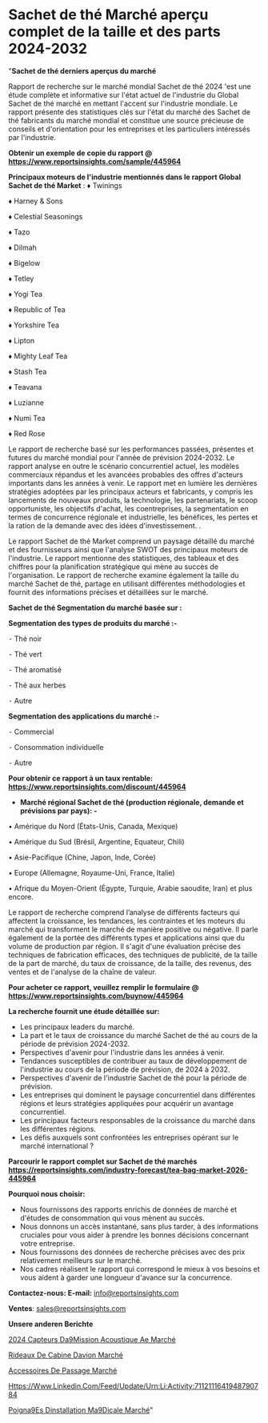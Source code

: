 # Sachet de thé Marché aperçu complet de la taille et des parts 2024-2032

"<strong>Sachet de thé derniers aperçus du marché</strong>

Rapport de recherche sur le marché mondial Sachet de thé 2024 'est une étude complète et informative sur l'état actuel de l'industrie du Global Sachet de thé marché en mettant l'accent sur l'industrie mondiale. Le rapport présente des statistiques clés sur l'état du marché des Sachet de thé fabricants du marché mondial et constitue une source précieuse de conseils et d'orientation pour les entreprises et les particuliers intéressés par l'industrie.

<strong>Obtenir un exemple de copie du rapport @ <a href=https://www.reportsinsights.com/sample/445964>https://www.reportsinsights.com/sample/445964</a></strong>

<strong>Principaux moteurs de l'industrie mentionnés dans le rapport Global Sachet de thé Market</strong> :
♦ Twinings

♦ Harney & Sons

♦ Celestial Seasonings

♦ Tazo

♦ Dilmah

♦ Bigelow

♦ Tetley

♦ Yogi Tea

♦  Republic of Tea

♦ Yorkshire Tea

♦ Lipton

♦ Mighty Leaf Tea

♦ Stash Tea

♦ Teavana

♦ Luzianne

♦ Numi Tea

♦ Red Rose

Le rapport de recherche basé sur les performances passées, présentes et futures du marché mondial pour l'année de prévision 2024-2032. Le rapport analyse en outre le scénario concurrentiel actuel, les modèles commerciaux répandus et les avancées probables des offres d'acteurs importants dans les années à venir. Le rapport met en lumière les dernières stratégies adoptées par les principaux acteurs et fabricants, y compris les lancements de nouveaux produits, la technologie, les partenariats, le scoop opportuniste, les objectifs d'achat, les coentreprises, la segmentation en termes de concurrence régionale et industrielle, les bénéfices, les pertes et la ration de la demande avec des idées d'investissement. .

Le rapport Sachet de thé Market comprend un paysage détaillé du marché et des fournisseurs ainsi que l'analyse SWOT des principaux moteurs de l'industrie. Le rapport mentionne des statistiques, des tableaux et des chiffres pour la planification stratégique qui mène au succès de l'organisation. Le rapport de recherche examine également la taille du marché Sachet de thé, partage en utilisant différentes méthodologies et fournit des informations précises et détaillées sur le marché.

<strong>Sachet de thé Segmentation du marché basée sur :</strong>

<strong>Segmentation des types de produits du marché :-</strong>

⁃ Thé noir

⁃ Thé vert

⁃ Thé aromatisé

⁃ Thé aux herbes

⁃ Autre

<strong>Segmentation des applications du marché :-</strong>

⁃ Commercial

⁃ Consommation individuelle

⁃ Autre

<strong>Pour obtenir ce rapport à un taux rentable: <a href=https://www.reportsinsights.com/discount/445964>https://www.reportsinsights.com/discount/445964</a></strong>
<ul>
  <li><strong>Marché régional Sachet de thé (production régionale, demande et prévisions par pays): -</strong></li>
</ul>
• Amérique du Nord (États-Unis, Canada, Mexique)

• Amérique du Sud (Brésil, Argentine, Equateur, Chili)

• Asie-Pacifique (Chine, Japon, Inde, Corée)

• Europe (Allemagne, Royaume-Uni, France, Italie)

• Afrique du Moyen-Orient (Égypte, Turquie, Arabie saoudite, Iran) et plus encore.

Le rapport de recherche comprend l’analyse de différents facteurs qui affectent la croissance, les tendances, les contraintes et les moteurs du marché qui transforment le marché de manière positive ou négative. Il parle également de la portée des différents types et applications ainsi que du volume de production par région. Il s'agit d'une évaluation précise des techniques de fabrication efficaces, des techniques de publicité, de la taille de la part de marché, du taux de croissance, de la taille, des revenus, des ventes et de l'analyse de la chaîne de valeur.

<strong>Pour acheter ce rapport, veuillez remplir le formulaire @   <a href=https://www.reportsinsights.com/buynow/445964>https://www.reportsinsights.com/buynow/445964</a></strong>

<strong>La recherche fournit une étude détaillée sur:</strong>
<ul>
  <li>Les principaux leaders du marché.</li>
  <li>La part et le taux de croissance du marché Sachet de thé au cours de la période de prévision 2024-2032.</li>
  <li>Perspectives d'avenir pour l'industrie dans les années à venir.</li>
  <li>Tendances susceptibles de contribuer au taux de développement de l'industrie au cours de la période de prévision, de 2024 à 2032.</li>
  <li>Perspectives d'avenir de l'industrie Sachet de thé pour la période de prévision.</li>
  <li>Les entreprises qui dominent le paysage concurrentiel dans différentes régions et leurs stratégies appliquées pour acquérir un avantage concurrentiel.</li>
  <li>Les principaux facteurs responsables de la croissance du marché dans les différentes régions.</li>
  <li>Les défis auxquels sont confrontées les entreprises opérant sur le marché international ?</li>
</ul>

<strong>Parcourir le rapport complet sur Sachet de thé marchés <a href=https://reportsinsights.com/industry-forecast/tea-bag-market-2026-445964>https://reportsinsights.com/industry-forecast/tea-bag-market-2026-445964</a></strong>

<strong>Pourquoi nous choisir:</strong>
<ul>
  <li>Nous fournissons des rapports enrichis de données de marché et d'études de consommation qui vous mènent au succès.</li>
  <li>Nous donnons un accès instantané, sans plus tarder, à des informations cruciales pour vous aider à prendre les bonnes décisions concernant votre entreprise.</li>
  <li>Nous fournissons des données de recherche précises avec des prix relativement meilleurs sur le marché.</li>
  <li>Nos cadres réalisent le rapport qui correspond le mieux à vos besoins et vous aident à garder une longueur d'avance sur la concurrence.</li>
</ul>
<strong>Contactez-nous:
</strong><strong>E-mail:</strong> <a href=mailto:info@reportsinsights.com>info@reportsinsights.com</a>

<strong>Ventes</strong>: <a href=mailto:sales@reportsinsights.com>sales@reportsinsights.com</a>

<strong>Unsere anderen Berichte</strong>

<a href=https://www.linkedin.com/pulse/2024-capteurs-d%C3%A9mission-acoustique-ae-march%C3%A9-vd0pf/>2024 Capteurs Da9Mission Acoustique Ae Marché</a>

<a href=https://www.linkedin.com/pulse/rideaux-de-cabine-davion-march%C3%A9-2024-demande-ju1uc/>Rideaux De Cabine Davion Marché</a>

<a href=https://www.linkedin.com/pulse/accessoires-de-passage-marché-analyse-des-zuuvc/>Accessoires De Passage Marché</a>

<a href=https://fr.linkedin.com/pulse/https://www.linkedin.com/feed/update/urn:li:activity:7112111641948790784>Https://Www.Linkedin.Com/Feed/Update/Urn:Li:Activity:7112111641948790784</a>

<a href=https://www.linkedin.com/pulse/poign%C3%A9es-dinstallation-m%C3%A9dicale-march%C3%A9-perspectives-xnhzf/>Poigna9Es Dinstallation Ma9Dicale Marché</a>"
